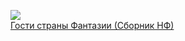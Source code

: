 ![](/books/sf/Эдвард%20Морган%20Форстер/Гости%20страны%20Фантазии%20(Сборник%20НФ).jpg)  
[Гости страны Фантазии (Сборник НФ)](/books/sf/Эдвард%20Морган%20Форстер/Гости%20страны%20Фантазии%20(Сборник%20НФ))

